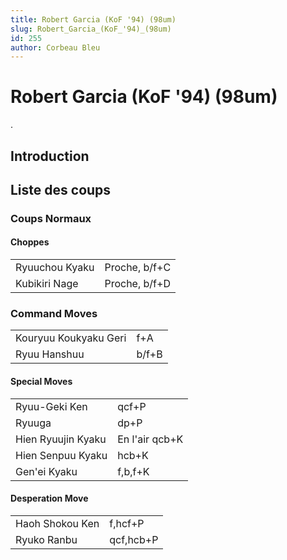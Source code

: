 ```yaml
---
title: Robert Garcia (KoF '94) (98um)
slug: Robert_Garcia_(KoF_'94)_(98um)
id: 255
author: Corbeau Bleu
---
```


# Robert Garcia (KoF '94) (98um)

.

## Introduction

## Liste des coups

### Coups Normaux

#### Choppes

|                |               |
|----------------|---------------|
| Ryuuchou Kyaku | Proche, b/f+C |
| Kubikiri Nage  | Proche, b/f+D |

### Command Moves

|                       |       |
|-----------------------|-------|
| Kouryuu Koukyaku Geri | f+A   |
| Ryuu Hanshuu          | b/f+B |

#### Special Moves

|                    |                |
|--------------------|----------------|
| Ryuu-Geki Ken      | qcf+P          |
| Ryuuga             | dp+P           |
| Hien Ryuujin Kyaku | En l'air qcb+K |
| Hien Senpuu Kyaku  | hcb+K          |
| Gen'ei Kyaku       | f,b,f+K        |

#### Desperation Move

|                 |           |
|-----------------|-----------|
| Haoh Shokou Ken | f,hcf+P   |
| Ryuko Ranbu     | qcf,hcb+P |
